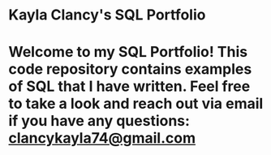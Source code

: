 # Kayla Clancy's SQL Portfolio
# Welcome to my SQL Portfolio! This code repository contains examples of SQL that I have written. Feel free to take a look and reach out via email if you have any questions: clancykayla74@gmail.com 
